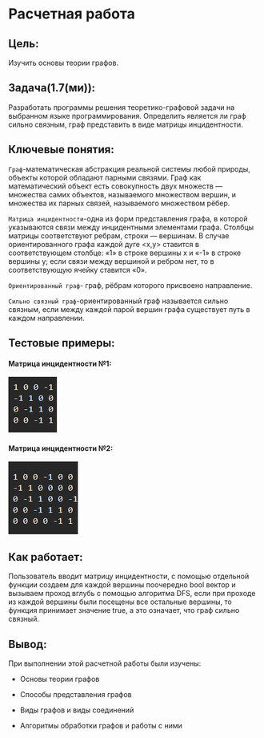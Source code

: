 # Расчетная работа 

## Цель:

Изучить основы теории графов.

## Задача(1.7(ми)):

Разработать программы решения теоретико-графовой задачи на выбранном языке программирования. Определить является ли граф сильно связным,
граф представить в виде матрицы инцидентности.

## Ключевые понятия:

`Граф`-математическая абстракция реальной системы любой природы, объекты которой обладают парными связями. 
Граф как математический объект есть совокупность двух множеств — множества самих объектов, называемого множеством вершин, 
и множества их парных связей, называемого множеством рёбер.

`Матрица инцидентности`-одна из форм представления графа, в которой указываются связи между инцидентными элементами графа.
Столбцы матрицы соответствуют ребрам, строки — вершинам. 
В случае ориентированного графа каждой дуге <x,y> ставится в соответствующем столбце:
«1» в строке вершины x и «-1» в строке вершины y; если связи между вершиной и ребром нет, то в соответствующую ячейку ставится «0».

`Ориентированный граф`- граф, рёбрам которого присвоено направление.

`Сильно связный граф`-ориентированный граф называется сильно связным, если между каждой парой вершин графа существует путь в каждом направлении.

## Тестовые примеры:
#### Матрица инцидентности №1:

![image](Images/Матрица1.png)

#### Матрица инцидентности №2:

![image](Images/Матрица2.png)

## Как работает:

Пользователь вводит матрицу инцидентности, с помощью отдельной функции создаем для каждой вершины поочередно bool
вектор и вызываем проход вглубь с помощью алгоритма DFS, если при проходе из каждой вершины были посещены все остальные вершины, то функция принимает значение true, а это означает, что граф сильно связный.

## Вывод:

При выполнении этой расчетной работы были изучены:

- Основы теории графов

- Способы представления графов

- Виды графов и виды соединений

- Алгоритмы обработки графов и работы с ними


